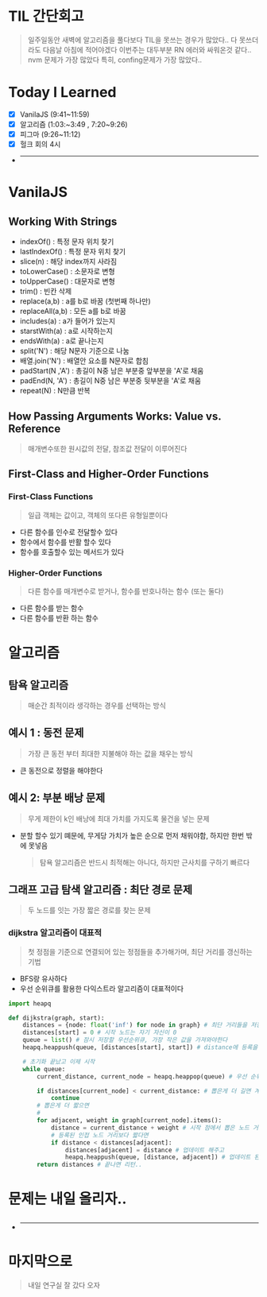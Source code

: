 # TIL 간단회고

> 일주일동안 새벽에 알고리즘을 풀다보다 TIL을 못쓰는 경우가 많았다.. 다 못쓰더라도 다음날 아침에 적어야겠다
> 이번주는 대두부분 RN 에러와 싸워온것 같다.. nvm 문제가 가장 많았다 특히, confing문제가 가장 많았다..

# Today I Learned

- [x] VanilaJS (9:41~11:59)
- [x] 알고리즘 (1:03:~3:49 , 7:20~9:26)
- [x] 피그마 (9:26~11:12)
- [x] 헐크 회의 4시

- ***

# VanilaJS

## Working With Strings

- indexOf() : 특정 문자 위치 찾기
- lastIndexOf() : 특정 문자 위치 찾기
- slice(n) : 해당 index까지 사라짐
- toLowerCase() : 소문자로 변형
- toUpperCase() : 대문자로 변형
- trim() : 빈칸 삭제
- replace(a,b) : a를 b로 바꿈 (첫번째 하나만)
- replaceAll(a,b) : 모든 a를 b로 바꿈
- includes(a) : a가 들어가 있는지
- starstWith(a) : a로 시작하는지
- endsWith(a) : a로 끝나는지
- split('N') : 해당 N문자 기준으로 나눔
- 배열.join('N') : 배열안 요소를 N문자로 합침
- padStart(N ,'A') : 총길이 N중 남은 부분중 앞부분을 'A'로 채움
- padEnd(N, 'A') : 총길이 N중 남은 부분중 뒷부분을 'A'로 채움
- repeat(N) : N만큼 반복

## How Passing Arguments Works: Value vs. Reference

> 매개변수또한 원시값의 전달, 참조값 전달이 이루어진다

## First-Class and Higher-Order Functions

### First-Class Functions

> 일급 객체는 값이고, 객체의 또다른 유형일뿐이다

- 다른 함수를 인수로 전달할수 있다
- 함수에서 함수를 반활 할수 있다
- 함수를 호출할수 있는 메서드가 있다

### Higher-Order Functions

> 다른 함수를 매개변수로 받거나, 함수를 반호나하는 함수 (또는 둘다)

- 다른 함수를 받는 함수
- 다른 함수를 반환 하는 함수

# 알고리즘

## 탐욕 알고리즘

> 매순간 최적이라 생각하는 경우를 선택하는 방식

## 예시 1 : 동전 문제

> 가장 큰 동전 부터 최대한 지불해야 하는 값을 채우는 방식

- 큰 동전으로 정렬을 해야한다

## 예시 2: 부분 배낭 문제

> 무게 제한이 k인 배낭에 최대 가치를 가지도록 물건을 넣는 문제

- 분할 할수 있기 뗴문에, 무게당 가치가 높은 순으로 먼저 채워야함, 하지만 한번 밖에 못넣음
  > 탐욕 알고리즘은 반드시 최적해는 아니다, 하지만 근사치를 구하기 빠르다

## 그래프 고급 탐색 알고리즘 : 최단 경로 문제

> 두 노드를 잇는 가장 짧은 경로를 찾는 문제

### dijkstra 알고리즘이 대표적

> 첫 정점을 기준으로 연결되어 있는 정점들을 추가해가며, 최단 거리를 갱신하는 기법

- BFS랑 유사하다
- 우선 순위큐를 활용한 다익스트라 알고리즘이 대표적이다

```python
import heapq

def dijkstra(graph, start):
    distances = {node: float('inf') for node in graph} # 최단 거리들을 저장할 그래프
    distances[start] = 0 # 시작 노드는 자기 자신이 0
    queue = list() # 잠시 저장할 우선순위큐, 가장 작은 값을 가져와야한다
    heapq.heappush(queue, [distances[start], start]) # distance에 등록을 했다면 업데이트 해야함

    # 초기화 끝났고 이제 시작
    while queue:
        current_distance, current_node = heapq.heappop(queue) # 우선 순위에서 가장 짧은 거리를 뽑아옴

        if distances[current_node] < current_distance: # 뽑은게 더 길면 계산 ㄴ
            continue
        # 뽑은게 더 짧으면
        #
        for adjacent, weight in graph[current_node].items():
            distance = current_distance + weight # 시작 점에서 뽑은 노드 거리 + 뽑은 노드의 인접 거리 가
            # 등록된 인접 노드 거리보다 짧다면
            if distance < distances[adjacent]:
                distances[adjacent] = distance # 업데이트 해주고
                heapq.heappush(queue, [distance, adjacent]) # 업데이트 된건 우선순위큐로..
        return distances # 끝나면 리턴..
```

# 문제는 내일 올리자..

##

- ***

# 마지막으로

> 내일 연구실 잘 갔다 오자
